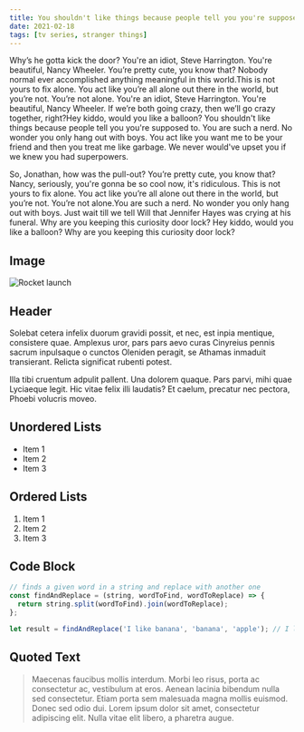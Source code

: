 ```yaml
---
title: You shouldn't like things because people tell you you're supposed to.
date: 2021-02-18
tags: [tv series, stranger things]
---
```


Why’s he gotta kick the door? You're an idiot, Steve Harrington. You're beautiful, Nancy Wheeler. You’re pretty cute, you know that? Nobody normal ever accomplished anything meaningful in this world.This is not yours to fix alone. You act like you’re all alone out there in the world, but you’re not. You’re not alone. You're an idiot, Steve Harrington. You're beautiful, Nancy Wheeler. If we’re both going crazy, then we’ll go crazy together, right?Hey kiddo, would you like a balloon? You shouldn't like things because people tell you you're supposed to. You are such a nerd. No wonder you only hang out with boys. You act like you want me to be your friend and then you treat me like garbage. We never would've upset you if we knew you had superpowers.

So, Jonathan, how was the pull-out? You’re pretty cute, you know that? Nancy, seriously, you're gonna be so cool now, it's ridiculous. This is not yours to fix alone. You act like you’re all alone out there in the world, but you’re not. You’re not alone.You are such a nerd. No wonder you only hang out with boys. Just wait till we tell Will that Jennifer Hayes was crying at his funeral. Why are you keeping this curiosity door lock? Hey kiddo, would you like a balloon? Why are you keeping this curiosity door lock?

## Image

![Rocket launch](/media/rocket.jpg)

## Header

Solebat cetera infelix duorum gravidi possit, et nec, est inpia mentique, consistere quae. Amplexus uror, pars pars aevo curas Cinyreius
pennis sacrum inpulsaque o cunctos Oleniden peragit, se Athamas inmaduit
transierant. Relicta significat rubenti potest.

Illa tibi cruentum adpulit pallent. Una dolorem quaque. Pars parvi, mihi quae
Lyciaeque legit. Hic vitae felix illi laudatis? Et caelum, precatur nec pectora,
Phoebi volucris moveo.

## Unordered Lists

- Item 1
- Item 2
- Item 3

## Ordered Lists

1. Item 1
2. Item 2
3. Item 3

## Code Block

```javascript
// finds a given word in a string and replace with another one
const findAndReplace = (string, wordToFind, wordToReplace) => {
  return string.split(wordToFind).join(wordToReplace);
};

let result = findAndReplace('I like banana', 'banana', 'apple'); // I like apple
```

## Quoted Text

> Maecenas faucibus mollis interdum. Morbi leo risus, porta ac consectetur ac, vestibulum at eros. Aenean lacinia bibendum nulla sed consectetur. Etiam porta sem malesuada magna mollis euismod. Donec sed odio dui. Lorem ipsum dolor sit amet, consectetur adipiscing elit. Nulla vitae elit libero, a pharetra augue.
